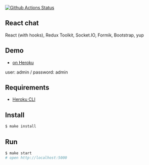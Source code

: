 [![Github Actions Status](https://github.com/hexlet-components/projects-frontend-l4-server/workflows/Node%20CI/badge.svg)](https://github.com/hexlet-components/projects-frontend-l4-server/actions)

## React chat

React (with hooks), Redux Toolkit, Socket.IO, Formik, Bootstrap, yup

## Demo
* [on Heroku](https://fierce-fortress-99523.herokuapp.com/)

user: admin / password: admin

## Requirements

* [Heroku CLI](https://devcenter.heroku.com/articles/heroku-cli)

## Install

```sh
$ make install
```

## Run

```sh
$ make start
# open http://localhost:5000
```
